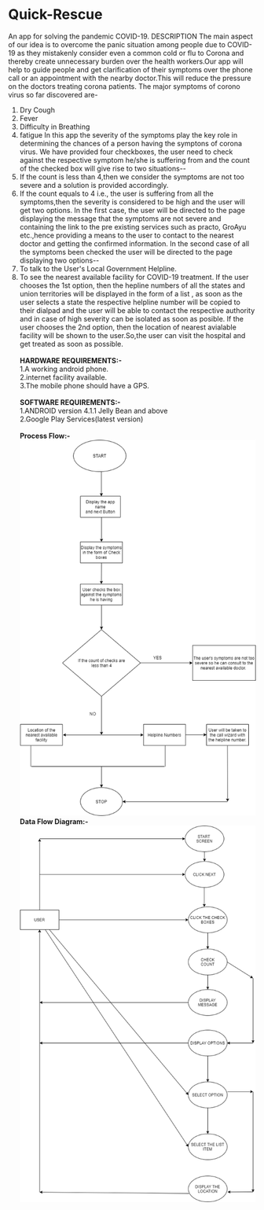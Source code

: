 # Quick-Rescue
An app for solving the pandemic COVID-19.
DESCRIPTION
The main aspect of our idea is to overcome the panic situation among  people due to COVID-19 as they mistakenly consider even a common cold or flu to Corona and thereby create unnecessary burden over the health workers.Our app will help to guide people and get clarification of their symptoms over the phone call or an appointment with the nearby doctor.This will reduce the pressure on the doctors treating corona patients.
The major symptoms of corono virus so far discovered are-
1. Dry Cough
2. Fever
3. Difficulty in Breathing
4. fatigue
In this app the severity of the symptoms play the key role in determining the chances of a person having the symptons of corona virus.
We have provided four checkboxes, the user need to check against the respective symptom he/she is suffering from and the count of the checked box will give rise to two situations--
1. If the count is less than 4,then we consider the symptoms are not too severe and a solution is provided accordingly.
2. If the count equals to 4 i.e., the user is suffering from all the symptoms,then the severity is considered to be high and the user      will get two options.
In the first case, the user will be directed to the page displaying the message that the symptoms are not severe and containing the link to the pre existing services such as practo, GroAyu etc.,hence providing a means to the user to contact to the nearest doctor and getting the confirmed information.
In the second case of all the symptoms been checked the user will be directed to the page displaying two options--
1. To talk to the User's Local Government Helpline.
2. To see the nearest available facility for COVID-19 treatment.
If the user chooses the 1st option, then the hepline numbers of all the states and union territories will be displayed in the form of a list , as soon as the user selects a state the respective helpline number will be copied to their dialpad and the user will be able to contact the respective authority and in case of high severity can be isolated as soon as posible.
If the user chooses the 2nd option, then the location of nearest avialable facility will be shown to the user.So,the user can visit the hospital and get treated as soon as possible.<br>
<br><b>HARDWARE REQUIREMENTS:-</b></br>
1.A working android phone. 
<br>2.internet facility available.
<br>3.The mobile phone should have a GPS.<br>
<br><b>SOFTWARE REQUIREMENTS:-</b></br>
1.ANDROID version 4.1.1 Jelly Bean and above
<br>2.Google Play Services(latest version)<br>
<br><b>Process Flow:-</b></br>
![](flowchart.png)
<br><b>Data Flow Diagram:-</b></br>
![](DFD.png)
